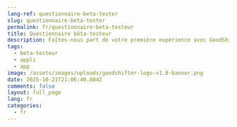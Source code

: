 ```yaml
---
lang-ref: questionnaire-beta-tester
slug: questionnaire-beta-tester
permalink: fr/questionnaire-beta-testeur
title: Questionnaire bêta-testeur
description: Faîtes-nous part de votre première expérience avec GoodShifter !
tags:
  - beta-testeur
  - appli
  - app
image: /assets/images/uploads/goodshifter-logo-v1.0-banner.png
date: 2025-10-21T21:06:40.884Z
comments: false
layout: full_page
lang: fr
categories:
  - fr
---
```


<iframe data-tally-src="https://tally.so/embed/mOB6a8?alignLeft=1&hideTitle=1&transparentBackground=1&dynamicHeight=1" loading="lazy" width="100%" height="200" frameborder="0" marginheight="0" marginwidth="0" title="Questionnaire Beta-Testeur 🫶"></iframe>
<script>var d=document,w="https://tally.so/widgets/embed.js",v=function(){"undefined"!=typeof Tally?Tally.loadEmbeds():d.querySelectorAll("iframe[data-tally-src]:not([src])").forEach((function(e){e.src=e.dataset.tallySrc}))};if("undefined"!=typeof Tally)v();else if(d.querySelector('script[src="'+w+'"]')==null){var s=d.createElement("script");s.src=w,s.onload=v,s.onerror=v,d.body.appendChild(s);}</script>